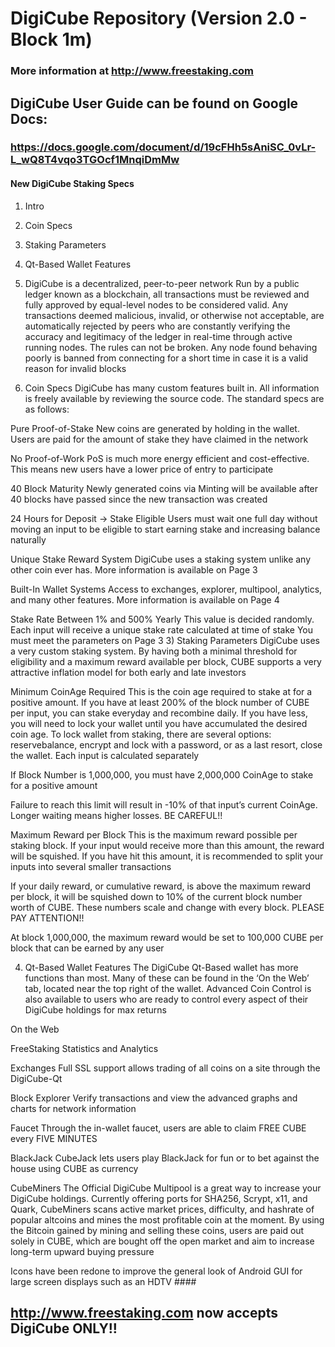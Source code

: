 # DigiCube Repository (Version 2.0 - Block 1m)
### More information at http://www.freestaking.com


## DigiCube User Guide can be found on Google Docs:
### https://docs.google.com/document/d/19cFHh5sAniSC_0vLr-L_wQ8T4vqo3TGOcf1MnqiDmMw


#### New DigiCube Staking Specs

1) Intro

2) Coin Specs

3) Staking Parameters

4) Qt-Based Wallet Features



1) DigiCube is a decentralized, peer-to-peer network
Run by a public ledger known as a blockchain, all transactions must be reviewed and fully approved by equal-level nodes to be considered valid. Any transactions deemed malicious, invalid, or otherwise not acceptable, are automatically rejected by peers who are constantly verifying the accuracy and legitimacy of the ledger in real-time through active running nodes. The rules can not be broken. Any node found behaving poorly is banned from connecting for a short time in case it is a valid reason for invalid blocks

2) Coin Specs
DigiCube has many custom features built in. All information is freely available by reviewing the source code. The standard specs are as follows:


Pure Proof-of-Stake
New coins are generated by holding in the wallet. Users are paid for the amount of stake they have claimed in the network

No Proof-of-Work
PoS is much more energy efficient and cost-effective. This means new users have a lower price of entry to participate

40 Block Maturity
Newly generated coins via Minting will be available after 40 blocks have passed since the new transaction was created

24 Hours for Deposit -> Stake Eligible
Users must wait one full day without moving an input to be eligible to start earning stake and increasing balance naturally

Unique Stake Reward System
DigiCube uses a staking system unlike any other coin ever has. More information is available on Page 3

Built-In Wallet Systems
Access to exchanges, explorer, multipool, analytics, and many other features. More information is available on Page 4


Stake Rate Between 1% and 500% Yearly
This value is decided randomly. Each input will receive a unique stake rate calculated at time of stake
You must meet the parameters on Page 3
3) Staking Parameters
DigiCube uses a very custom staking system. By having both a minimal threshold for eligibility and a maximum reward available per block, CUBE supports a very attractive inflation model for both early and late investors


Minimum CoinAge Required
This is the coin age required to stake at for a positive amount. If you have at least 200% of the block number of CUBE per input, you can stake everyday and recombine daily. If you have less, you will need to lock your wallet until you have accumulated the desired coin age. To lock wallet from staking, there are several options: reservebalance, encrypt and lock with a password, or as a last resort, close the wallet. Each input is calculated separately

If Block Number is 1,000,000, you must have 2,000,000 CoinAge to stake for a positive amount

Failure to reach this limit will result in -10% of that input’s current CoinAge. Longer waiting means higher losses. BE CAREFUL!!


Maximum Reward per Block
This is the maximum reward possible per staking block. If your input would receive more than this amount, the reward will be squished. If you have hit this amount, it is recommended to split your inputs into several smaller transactions

If your daily reward, or cumulative reward, is above the maximum reward per block, it will be squished down to 10% of the current block number worth of CUBE. These numbers scale and change with every block. PLEASE PAY ATTENTION!!

At block 1,000,000, the maximum reward would be set to 100,000 CUBE per block that can be earned by any user

4) Qt-Based Wallet Features
The DigiCube Qt-Based wallet has more functions than most. Many of these can be found in the ‘On the Web’ tab, located near the top right of the wallet. Advanced Coin Control is also available to users who are ready to control every aspect of their DigiCube holdings for max returns

On the Web

FreeStaking
Statistics and Analytics

Exchanges
Full SSL support allows trading of all coins on a site through the DigiCube-Qt

Block Explorer
Verify transactions and view the advanced graphs and charts for network information

Faucet
Through the in-wallet faucet, users are able to claim FREE CUBE every FIVE MINUTES

BlackJack
CubeJack lets users play BlackJack for fun or to bet against the house using CUBE as currency

CubeMiners
The Official DigiCube Multipool is a great way to increase your DigiCube holdings. Currently offering ports for SHA256, Scrypt, x11, and Quark, CubeMiners scans active market prices, difficulty, and hashrate of popular altcoins and mines the most profitable coin at the moment. By using the Bitcoin gained by mining and selling these coins, users are paid out solely in CUBE, which are bought off the open market and aim to increase long-term upward buying pressure


Icons have been redone to improve the general look of Android GUI for large screen displays such as an HDTV
####  
## http://www.freestaking.com now accepts DigiCube ONLY!!

